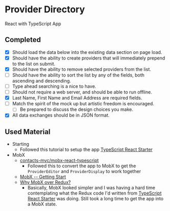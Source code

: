 # Provider Directory

React with TypeScript App

## Completed

- [x] Should load the data below into the existing data section on page load.
- [x] Should have the ability to create providers that will immediately prepend to the list on submit.
- [x] Should have the ability to remove selected providers from the list.
- [ ] Should have the ability to sort the list by any of the fields, both ascending and descending.
- [ ] Type ahead searching is a nice to have.
- [ ] Should not require a web server, and should be able to run offline.
- [x] Last Name, First Name and Email Address are required fields.
- [ ] Match the spirit of the mock up but artistic freedom is encouraged.
    - [ ] Be prepared to discuss the design choices you make.
- [x] All data exchanges should be in JSON format.

## Used Material

- Starting
    - Followed this tutorial to setup the app [TypeScript React Starter](https://github.com/Microsoft/TypeScript-React-Starter)
- MobX
    - [contacts-mvc/mobx-react-typescript](https://github.com/contacts-mvc/mobx-react-typescript)
        - Followed this to convert the app to MobX to get the `ProviderEditor` and `ProviderDisplay` to work together
    - [MobX -- Getting Start](https://mobx.js.org/getting-started.html)
    - [Why MobX over Redux?](https://www.robinwieruch.de/redux-mobx-confusion/)
        - Basically, MobX looked simpler and I was having a hard time contemplating what the Redux code I'd written from [TypeScript React Starter](https://github.com/Microsoft/TypeScript-React-Starter) was doing. Still took a long time to get the app into a MobX state.
